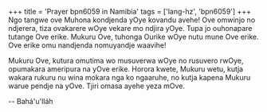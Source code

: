 +++
title = 'Prayer bpn6059 in Namibia'
tags = ['lang-hz', 'bpn6059']
+++
Ngo tangwe ove Muhona kondjenda yOye kovandu avehe! Ove omwinjo no ndjerera, tiza ovakarere wOye vekare mo ndjira yOye. Tupa jo ouhonapare tutange Ove erike. Mukuru Ove, tuhonga Ourike wOye nutu mune Ove erike. Ove erike omu nandjenda nomuyandje waavihe!

Mukuru Ove, kutura omutima wo musuverwa wOye no rusuvero rwOye, opumakara ameripura na yOve erike. Horora kwete, Mukuru wetu, kutja wakara rukuru nu wina mokara nga ko ngaaruhe, no kutja kapena Mukuru warue pendje na yOve. Tjiri omasa ayehe yeza mOve.

-- Bahá'u'lláh
